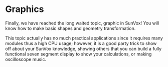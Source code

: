 # Graphics

Finally, we have reached the long waited topic, graphic in SunVox! You will know how to make basic shapes and geometry transformation.

This topic actually has no much practical applications since it requires many modules thus a high CPU usage; however, it is a good party trick to show off about your SunVox knowledge, showing others that you can build a fully functional seven segment display to show your calculations, or making oscilloscope music.